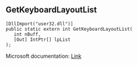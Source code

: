 ## GetKeyboardLayoutList

```
[DllImport("user32.dll")]
public static extern int GetKeyboardLayoutList(
   int nBuff,
   [Out] IntPtr[] lpList
);
```

Microsoft documentation: [Link](https://docs.microsoft.com/en-us/windows/win32/api/winuser/nf-winuser-getkeyboardlayoutlist)
